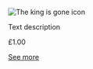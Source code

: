 ![The king is gone icon](@ROOT@/images/the_king_is_gone-stable-cover.png "The king is gone cover")

Text description

£1.00

<a class="menu" href="">See more</a>
